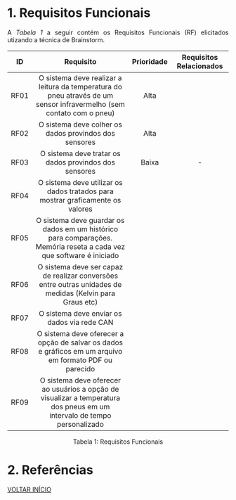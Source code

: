 # 1. Requisitos Funcionais

<p align="justify">A <i>Tabela 1</i> a seguir contém os Requisitos Funcionais (RF) elicitados utizando a técnica de Brainstorm.</p>

| ID   |                                 Requisito                                 | Prioridade | Requisitos Relacionados |
| :--: | :-----------------------------------------------------------------------: | :--------: | :---------: |
| RF01 | O sistema deve realizar a leitura da temperatura do pneu através de um sensor infravermelho (sem contato com o pneu) | Alta| |
| RF02 | O sistema deve colher os dados provindos dos sensores | Alta| |
| RF03 | O sistema deve tratar os dados provindos dos sensores |  Baixa     |     -       |
| RF04 | O sistema deve utilizar os dados tratados para mostrar graficamente os valores |            |             |
| RF05 | O sistema deve guardar os dados em um histórico para comparações. Memória reseta a cada vez que software é iniciado |            |             |
| RF06 | O sistema deve ser capaz de realizar conversões entre outras unidades de medidas (Kelvin para Graus etc) |            |             |
| RF07 | O sistema deve enviar os dados via rede CAN |            |             |
| RF08 | O sistema deve oferecer a opção de salvar os dados e gráficos em um arquivo em formato PDF ou parecido |            |             |
| RF09 | O sistema deve oferecer ao usuários a opção de visualizar a temperatura dos pneus em um intervalo de tempo personalizado |            |             |


<div style="text-align: center">
<p>Tabela 1: Requisitos Funcionais</p>
</div>

# 2. Referências


<a href="../README.md">VOLTAR INÍCIO</a>
